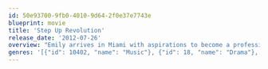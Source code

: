 ```yaml
---
id: 50e93700-9fb0-4010-9d64-2f0e37e7743e
blueprint: movie
title: 'Step Up Revolution'
release_date: '2012-07-26'
overview: "Emily arrives in Miami with aspirations to become a professional dancer. She sparks with Sean, the leader of a dance crew whose neighborhood is threatened by Emily's father's development plans."
genres: '[{"id": 10402, "name": "Music"}, {"id": 18, "name": "Drama"}, {"id": 10749, "name": "Romance"}]'
---
```

